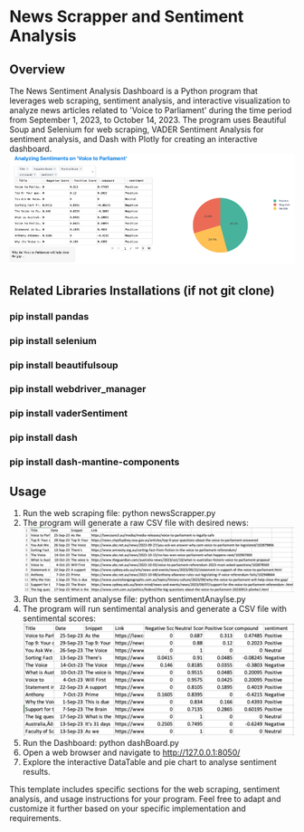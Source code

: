 # News Scrapper and Sentiment Analysis

## Overview

The News Sentiment Analysis Dashboard is a Python program that leverages web scraping, sentiment analysis, and interactive visualization to analyze news articles related to 'Voice to Parliament' during the time period from September 1, 2023, to October 14, 2023. The program uses Beautiful Soup and Selenium for web scraping, VADER Sentiment Analysis for sentiment analysis, and Dash with Plotly for creating an interactive dashboard.
![dashboard overview](image-1.png)


## Related Libraries Installations (if not git clone)

### pip install pandas
### pip install selenium
### pip install beautifulsoup
### pip install webdriver_manager
### pip install vaderSentiment
### pip install dash
### pip install dash-mantine-components

## Usage
1. Run the web scraping file:
    python newsScrapper.py
2. The program will generate a raw CSV file with desired news:
![original news data](image-2.png)
3. Run the sentiment analyse file:
    python sentimentAnaylse.py
4. The program will run sentimental analysis and generate a CSV file with sentimental scores:
![sentimental analysis](image-3.png)
5. Run the Dashboard:
    python dashBoard.py
6. Open a web browser and navigate to http://127.0.0.1:8050/
7. Explore the interactive DataTable and pie chart to analyse sentiment results.


This template includes specific sections for the web scraping, sentiment analysis, and usage instructions for your program. Feel free to adapt and customize it further based on your specific implementation and requirements.

